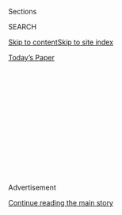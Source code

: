<div id="app">

<div>

<div>

<div>

<div class="NYTAppHideMasthead css-1q2w90k e1suatyy0">

<div class="section css-ui9rw0 e1suatyy2">

<div class="css-eph4ug er09x8g0">

<div class="css-6n7j50">

</div>

<span class="css-1dv1kvn">Sections</span>

<div class="css-10488qs">

<span class="css-1dv1kvn">SEARCH</span>

</div>

[Skip to content](#site-content)[Skip to site
index](#site-index)

</div>

<div class="css-10698na e1huz5gh0">

</div>

</div>

<div id="masthead-bar-one" class="section hasLinks css-15hmgas e1csuq9d3">

<div class="css-uqyvli e1csuq9d0">

</div>

<div class="css-1uqjmks e1csuq9d1">

</div>

<div class="css-9e9ivx">

[](https://myaccount.nytimes3xbfgragh.onion/auth/login?response_type=cookie&client_id=vi)

</div>

<div class="css-1bvtpon e1csuq9d2">

[Today’s
Paper](https://www.nytimes3xbfgragh.onion/section/todayspaper)

</div>

</div>

</div>

</div>

<div data-aria-hidden="false">

<div id="site-content" data-role="main">

<div>

<div class="css-1aor85t" style="opacity:0.000000001;z-index:-1;visibility:hidden">

<div class="css-1hqnpie">

<div class="css-epjblv">

<span class="css-17xtcya">[Opinion](/section/opinion)</span><span class="css-x15j1o">|</span><span class="css-fwqvlz">How
to Fix New York’s $5 Billion Budget
Crisis</span>

</div>

<div class="css-k008qs">

<div class="css-1iwv8en">

<span class="css-18z7m18"></span>

<div>

</div>

</div>

<span class="css-1n6z4y">https://nyti.ms/3jS91IP</span>

<div class="css-1705lsu">

<div class="css-4xjgmj">

<div class="css-4skfbu" data-role="toolbar" data-aria-label="Social Media Share buttons, Save button, and Comments Panel with current comment count" data-testid="share-tools">

  - 
  - 
  - 
  - 
    
    <div class="css-6n7j50">
    
    </div>

  - 

</div>

</div>

</div>

</div>

</div>

</div>

<div class="css-13pd83m">

</div>

<div id="top-wrapper" class="css-1sy8kpn">

<div id="top-slug" class="css-l9onyx">

Advertisement

</div>

[Continue reading the main
story](#after-top)

<div class="ad top-wrapper" style="text-align:center;height:100%;display:block;min-height:250px">

<div id="top" class="place-ad" data-position="top" data-size-key="top">

</div>

</div>

<div id="after-top">

</div>

</div>

<div>

<div class="css-v5btjw etb61u70">

<div class="css-v05ibm etb61u71">

[Opinion](/section/opinion)

</div>

</div>

<div id="sponsor-wrapper" class="css-1hyfx7x">

<div id="sponsor-slug" class="css-19vbshk">

Supported by

</div>

[Continue reading the main
story](#after-sponsor)

<div id="sponsor" class="ad sponsor-wrapper" style="text-align:center;height:100%;display:block">

</div>

<div id="after-sponsor">

</div>

</div>

<div class="css-186x18t">

</div>

<div class="css-1vkm6nb ehdk2mb0">

# How to Fix New York’s $5 Billion Budget Crisis

</div>

Before he borrows, Mayor de Blasio needs to make significant cuts to
avoid greater pain later.

<div class="css-18e8msd">

<div class="css-vp77d3 epjyd6m0">

<div class="css-1baulvz">

By [<span class="css-1baulvz last-byline" itemprop="name">The Editorial
Board</span>](https://www.nytimes3xbfgragh.onion/interactive/opinion/editorialboard.html)

<div class="css-8atqhb">

The editorial board is a group of opinion journalists whose views are
informed by expertise, research, debate and certain longstanding ****
[values](https://www.nytimes3xbfgragh.onion/interactive/2018/opinion/editorialboard.html).
It is separate from the newsroom.

</div>

</div>

</div>

  - Sept. 7,
    2020

  - 
    
    <div class="css-4xjgmj">
    
    <div class="css-d8bdto" data-role="toolbar" data-aria-label="Social Media Share buttons, Save button, and Comments Panel with current comment count" data-testid="share-tools">
    
      - 
      - 
      - 
      - 
        
        <div class="css-6n7j50">
        
        </div>
    
      - 
    
    </div>
    
    </div>

</div>

<div class="css-79elbk" data-testid="photoviewer-wrapper">

<div class="css-z3e15g" data-testid="photoviewer-wrapper-hidden">

</div>

<div class="css-1a48zt4 ehw59r15" data-testid="photoviewer-children">

![<span class="css-cnj6d5 e1z0qqy90" itemprop="copyrightHolder"><span class="css-1ly73wi e1tej78p0">Credit...</span><span><span>Illustration
by The New York Times; photograph by John Minchillo/Associated
Press</span></span></span>](https://static01.graylady3jvrrxbe.onion/images/2020/09/07/opinion/07budget_editorial/07budget_editorial-articleLarge.jpg?quality=75&auto=webp&disable=upscale)

</div>

</div>

</div>

<div class="section meteredContent css-1r7ky0e" name="articleBody" itemprop="articleBody">

<div class="css-1fanzo5 StoryBodyCompanionColumn">

<div class="css-53u6y8">

New York is facing the nightmare scenario that its political leaders
have feared since the 1970s, when the city nearly went bankrupt. It is
staring down a budget hole of more than $5 billion, along with hard
questions about how to fill it.

Mayor Bill de Blasio has asked the State Legislature to give him the
authority to borrow the $5 billion. Without it, the mayor says, he’ll be
forced to lay off or furlough
[22,000](https://www.nytimes3xbfgragh.onion/2020/06/24/nyregion/budget-layoffs-nyc-mta-coronavirus.html)
city workers.

In the end, New York may have to borrow some money until revenues
recover and the city is back on its feet. Like other areas of the
country hard-hit by the coronavirus, the city and state will also need
more federal aid in the months and years ahead.

Borrowing should be a last resort since it increases the cost of every
dollar the city spends, though it can be an appropriate strategy to get
through a short-term crisis. But borrowing to meet operating expenses is
especially hazardous. Cities that do so over and over again are at
greater risk of the kind of bankruptcy faced by New York in the late
1970s and Detroit in 2013.

</div>

</div>

<div class="css-1fanzo5 StoryBodyCompanionColumn">

<div class="css-53u6y8">

Any borrowing should be accompanied by a clear plan for how the city
would use the funds to stabilize its finances and what it is doing to
ensure the government is the right size for New York’s needs and
revenues. “Otherwise, we’re using borrowing to prop up spending we can’t
afford,” said Andrew Rein, president of the Citizens Budget Commission,
a nonpartisan watchdog group. “We’ll make our kids pay our bills.”

Before Mr. de Blasio adds billions to the city’s debt sheet — or lays
off thousands of workers — he needs to find savings.

It won’t be easy. The city’s budget grew under Mr. de Blasio, to $92
billion last year from [about $73
billion](https://ibo.nyc.ny.us/RevenueSpending/citywide-summary.html) in
2014, his first year in office. Complicating matters, the mayor has
hired [tens of thousands of
employees](https://www.nytimes3xbfgragh.onion/2017/06/15/nyregion/high-number-city-employees-bill-deblasio.html)
over his tenure, adding significantly to the city’s pension and
retirement obligations.

To make cuts without slashing vital services or laying off workers, the
mayor will have to be creative, make unpopular decisions and demand
serious cost-saving measures from nearly every city agency and,
crucially, the municipal unions.

One way to begin is with a far stricter [hiring
freeze](https://www.nytimes3xbfgragh.onion/2020/04/16/nyregion/nyc-budget-coronavirus.html).
Every year, some 20,000 city workers leave their jobs or retire. Yet as
of June, the work force was reduced by only about 800 from the year
before, according to the Citizens Budget Commission. If the city hired
about 7,500 fewer workers each year, it could save an additional $750
million annually, the commission has said.

</div>

</div>

<div class="css-1fanzo5 StoryBodyCompanionColumn">

<div class="css-53u6y8">

The mayor will need to do something he has rarely been able to: ask the
labor unions to share in the sacrifice. The Citizens Budget Commission
found that the city could save nearly a quarter of a billion dollars in
the first year alone, rising to a saving of $750 million annually after
several years.

Nicole Gelinas, a senior fellow at the Manhattan Institute, a
conservative think tank, said she determined that a $150,000 salary cap
on the city’s nonunion work force could save New York $200 million every
year.

The mayor must also get serious about enforcing overtime caps, which
[have been blown](https://cbcny.org/research/overboard-ot) for years by
city agencies. As just one example, this year’s budget calls for
overtime pay at the Police Department to be reduced by [$350
million](https://www.nytimes3xbfgragh.onion/2020/07/01/opinion/new-york-city-budget-nypd.html),
a commitment that should be kept.

There are other cuts to be made. Scott Stringer, the city comptroller,
has urged the mayor to demand that agencies come to the table with
greater savings, an exercise former Mayor Michael Bloomberg turned to
frequently that can help force agencies to become more efficient.

Laura Feyer, a spokeswoman for Mayor de Blasio, said the city had
already shrunk its budget significantly. “We can’t just cut our way out
of this Covid-19-induced budget hole,” she said in a email. “We are not
asking for borrowing to avoid making hard choices. We’re going to
continue having discussions with unions to avert as much pain as
possible, but we all agree long-term borrowing is the best solution.”

The uncertainty around New York’s financial position has some calling
for the state’s Financial Control Board, created in the mid-1970s to
oversee the city through its fiscal crisis, to take the reins of New
York’s finances. That is premature and should be avoided if at all
possible. New York’s mayor and City Council, duly elected by New York
voters, are far more accountable to residents than a panel in Albany.
The city should be given a real chance at managing this crisis.

To make it through, the city needs Mr. de Blasio to act swiftly and
forcefully to make tough cuts that will save the city greater pain
later. With any luck, this lame-duck mayor is still up to the task.

</div>

</div>

<div>

</div>

<div class="css-1fanzo5 StoryBodyCompanionColumn">

<div class="css-53u6y8">

*The Times is committed to publishing* [*a diversity of
letters*](https://www.nytimes3xbfgragh.onion/2019/01/31/opinion/letters/letters-to-editor-new-york-times-women.html)
*to the editor. We’d like to hear what you think about this or any of
our articles. Here are some*
[*tips*](https://help.nytimes3xbfgragh.onion/hc/en-us/articles/115014925288-How-to-submit-a-letter-to-the-editor)*.
And here’s our email:*
[*letters@NYTimes.com*](mailto:letters@NYTimes.com)*.*

*Follow The New York Times Opinion section on*
[*Facebook*](https://www.facebookcorewwwi.onion/nytopinion)*,* [*Twitter
(@NYTopinion)*](http://twitter.com/NYTOpinion) *and*
[*Instagram*](https://www.instagram.com/nytopinion/)*.*

</div>

</div>

</div>

<div>

</div>

<div>

</div>

<div>

</div>

<div>

<div id="bottom-wrapper" class="css-1ede5it">

<div id="bottom-slug" class="css-l9onyx">

Advertisement

</div>

[Continue reading the main
story](#after-bottom)

<div id="bottom" class="ad bottom-wrapper" style="text-align:center;height:100%;display:block;min-height:90px">

</div>

<div id="after-bottom">

</div>

</div>

</div>

</div>

</div>

## Site Index

<div>

</div>

## Site Information Navigation

  - [© <span>2020</span> <span>The New York Times
    Company</span>](https://help.nytimes3xbfgragh.onion/hc/en-us/articles/115014792127-Copyright-notice)

<!-- end list -->

  - [NYTCo](https://www.nytco.com/)
  - [Contact
    Us](https://help.nytimes3xbfgragh.onion/hc/en-us/articles/115015385887-Contact-Us)
  - [Work with us](https://www.nytco.com/careers/)
  - [Advertise](https://nytmediakit.com/)
  - [T Brand Studio](http://www.tbrandstudio.com/)
  - [Your Ad
    Choices](https://www.nytimes3xbfgragh.onion/privacy/cookie-policy#how-do-i-manage-trackers)
  - [Privacy](https://www.nytimes3xbfgragh.onion/privacy)
  - [Terms of
    Service](https://help.nytimes3xbfgragh.onion/hc/en-us/articles/115014893428-Terms-of-service)
  - [Terms of
    Sale](https://help.nytimes3xbfgragh.onion/hc/en-us/articles/115014893968-Terms-of-sale)
  - [Site
    Map](https://spiderbites.nytimes3xbfgragh.onion)
  - [Help](https://help.nytimes3xbfgragh.onion/hc/en-us)
  - [Subscriptions](https://www.nytimes3xbfgragh.onion/subscription?campaignId=37WXW)

</div>

</div>

</div>

</div>
